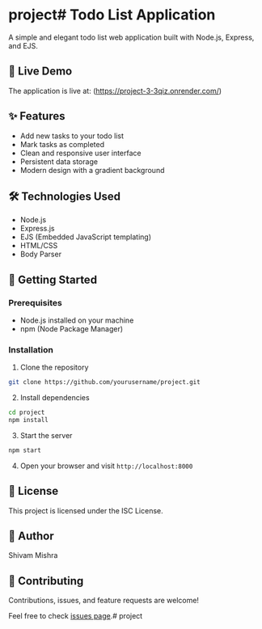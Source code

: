 # project# Todo List Application

A simple and elegant todo list web application built with Node.js, Express, and EJS.

## 🔗 Live Demo

The application is live at: (https://project-3-3qiz.onrender.com/)

## ✨ Features

- Add new tasks to your todo list
- Mark tasks as completed
- Clean and responsive user interface
- Persistent data storage
- Modern design with a gradient background

## 🛠️ Technologies Used

- Node.js
- Express.js
- EJS (Embedded JavaScript templating)
- HTML/CSS
- Body Parser

## 🚀 Getting Started

### Prerequisites

- Node.js installed on your machine
- npm (Node Package Manager)

### Installation

1. Clone the repository
```bash
git clone https://github.com/yourusername/project.git
```

2. Install dependencies
```bash
cd project
npm install
```

3. Start the server
```bash
npm start
```

4. Open your browser and visit `http://localhost:8000`

## 📝 License

This project is licensed under the ISC License.

## 👤 Author

Shivam Mishra

## 🤝 Contributing

Contributions, issues, and feature requests are welcome!

Feel free to check [issues page](https://github.com/yourusername/project/issues).# project
